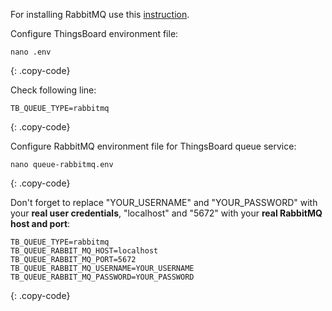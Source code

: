 For installing RabbitMQ use this [instruction](https://www.rabbitmq.com/install-debian.html).

Configure ThingsBoard environment file:

```text
nano .env
```
{: .copy-code}

Check following line:

```.env
TB_QUEUE_TYPE=rabbitmq
```
{: .copy-code}

Configure RabbitMQ environment file for ThingsBoard queue service:

```text
nano queue-rabbitmq.env
```
{: .copy-code}

Don't forget to replace "YOUR_USERNAME" and "YOUR_PASSWORD" with your **real user credentials**, "localhost" and "5672" with your **real RabbitMQ host and port**:

```.env
TB_QUEUE_TYPE=rabbitmq
TB_QUEUE_RABBIT_MQ_HOST=localhost
TB_QUEUE_RABBIT_MQ_PORT=5672
TB_QUEUE_RABBIT_MQ_USERNAME=YOUR_USERNAME
TB_QUEUE_RABBIT_MQ_PASSWORD=YOUR_PASSWORD
```
{: .copy-code}
